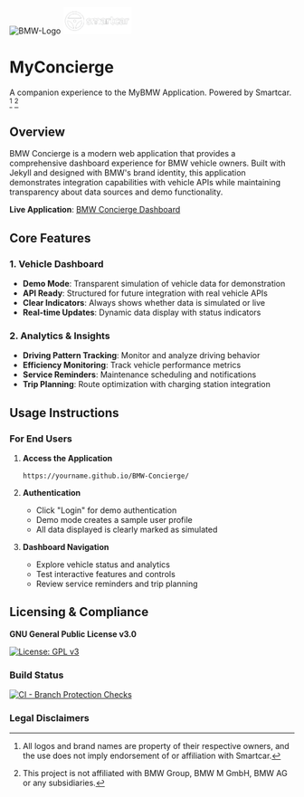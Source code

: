 <img width="50" height="47" alt="BMW-Logo" src="https://github.com/user-attachments/assets/9ba64150-410c-4a1c-90a5-b900e21771eb" />  <img width="auto" height="47" alt="Smartcar API-Logo" src="https://github.com/chatala1/BMW-Concierge/blob/main/assets/images/smartcar-logo.png" />

# MyConcierge
A companion experience to the MyBMW Application. Powered by Smartcar. [^1] [^2]

## Overview

BMW Concierge is a modern web application that provides a comprehensive dashboard experience for BMW vehicle owners. Built with Jekyll and designed with BMW's brand identity, this application demonstrates integration capabilities with vehicle APIs while maintaining transparency about data sources and demo functionality.

**Live Application**: [BMW Concierge Dashboard](https://chatala1.github.io/BMW-Concierge/)

## Core Features

### 1. Vehicle Dashboard
- **Demo Mode**: Transparent simulation of vehicle data for demonstration
- **API Ready**: Structured for future integration with real vehicle APIs  
- **Clear Indicators**: Always shows whether data is simulated or live
- **Real-time Updates**: Dynamic data display with status indicators

### 2. Analytics & Insights
- **Driving Pattern Tracking**: Monitor and analyze driving behavior
- **Efficiency Monitoring**: Track vehicle performance metrics
- **Service Reminders**: Maintenance scheduling and notifications
- **Trip Planning**: Route optimization with charging station integration


## Usage Instructions

### For End Users

1. **Access the Application**
   ```
   https://yourname.github.io/BMW-Concierge/
   ```

2. **Authentication**
   - Click "Login" for demo authentication
   - Demo mode creates a sample user profile
   - All data displayed is clearly marked as simulated

3. **Dashboard Navigation**
   - Explore vehicle status and analytics
   - Test interactive features and controls
   - Review service reminders and trip planning


## Licensing & Compliance

**GNU General Public License v3.0**

[![License: GPL v3](https://img.shields.io/badge/License-GPLv3-blue.svg)](https://www.gnu.org/licenses/gpl-3.0)

### Build Status
[![CI - Branch Protection Checks](https://github.com/chatala1/BMW-Concierge/actions/workflows/ci.yml/badge.svg)](https://github.com/chatala1/BMW-Concierge/actions/workflows/ci.yml)

### Legal Disclaimers
[^1]: All logos and brand names are property of their respective owners, and the use does not imply endorsement of or affiliation with Smartcar.
[^2]: This project is not affiliated with BMW Group, BMW M GmbH, BMW AG or any subsidiaries.


